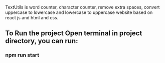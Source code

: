 TextUtils is word counter, character counter, remove extra spaces, convert uppercase to lowercase and lowercase to uppercase website based on react js and html and css.

## To Run the project Open terminal in project directory, you can run:

### npm run start
